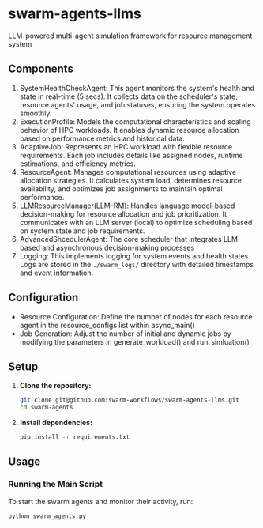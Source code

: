 # swarm-agents-llms
LLM-powered multi-agent simulation framework for resource management system

## Components
1. SystemHealthCheckAgent: This agent monitors the system's health and state in real-time (5 secs). It collects data on the scheduler's state, resource agents' usage, and job statuses, ensuring the system operates smoothly.
2. ExecutionProfile: Models the computational characteristics and scaling behavior of HPC workloads. It enables dynamic resource allocation based on performance metrics and historical data.
3. AdaptiveJob: Represents an HPC workload with flexible resource requirements. Each job includes details like assigned nodes, runtime estimations, and efficiency metrics.
4. ResourceAgent: Manages computational resources using adaptive allocation strategies. It calculates system load, determines resource availability, and optimizes job assignments to maintain optimal performance.
5. LLMResourceManager(LLM-RM): Handles language model-based decision-making for resource allocation and job prioritization. It communicates with an LLM server (local) to optimize scheduling based on system state and job requirements.
6. AdvancedShcedulerAgent: The core scheduler that integrates LLM-based and asynchronous decision-making processes
8. Logging: This implements logging for system events and health states. Logs are stored in the ```./swarm_logs/``` directory with detailed timestamps and event information.

## Configuration
* Resource Configuration: Define the number of nodes for each resource agent in the resource_configs list within async_main()
* Job Generation: Adjust the number of initial and dynamic jobs by modifying the parameters in generate_workload() and run_simluation()

## Setup
1. **Clone the repository:**
   ```sh
   git clone git@github.com:swarm-workflows/swarm-agents-llms.git
   cd swarm-agents
   ```
2. **Install dependencies:**
   ```sh
   pip install -r requirements.txt
   ```

## Usage
### Running the Main Script
To start the swarm agents and monitor their activity, run:
```sh
python swarm_agents.py

